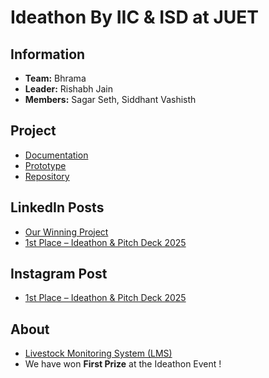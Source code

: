 # Ideathon By IIC & ISD at JUET

## Information
- **Team:** Bhrama
- **Leader:** Rishabh Jain
- **Members:** Sagar Seth, Siddhant Vashisth

## Project
- [Documentation](https://drive.google.com/file/d/1mpX0rp3fOHY-sfb0Rhgvdsz6skg4wsOL/view?usp=drive_link)
- [Prototype](https://drive.google.com/file/d/1FoeUGYo0gPQQ7hzIOS72E_aX9h2rN_Oi/view?usp=drive_link)
- [Repository](https://github.com/RISHABH12005/LMS)

## LinkedIn Posts
- [Our Winning Project](https://www.linkedin.com/posts/rishabh-jain-60a887313_ideathon-pitchabrdeck-ideathon-activity-7315835765408608257-dZE3?utm_source=share&utm_medium=member_desktop&rcm=ACoAAE-viqoBVPs6O0cgYfNcKVCt43rQw7ecrBc)
- [1st Place – Ideathon & Pitch Deck 2025](https://www.linkedin.com/posts/rishabh-jain-60a887313_excited-to-announce-that-our-team-brahma-activity-7315862372122828804-GPgT?utm_source=share&utm_medium=member_desktop&rcm=ACoAAE-viqoBVPs6O0cgYfNcKVCt43rQw7ecrBc)

## Instagram Post
- [1st Place – Ideathon & Pitch Deck 2025](https://www.instagram.com/p/DG4xGu4CANw/?utm_source=ig_web_copy_link&igsh=MzRlODBiNWFlZA==)

## About
- [Livestock Monitoring System (LMS)](https://github.com/RISHABH12005/LMS/blob/main/README.md)
- We have won **First Prize** at the Ideathon Event !
